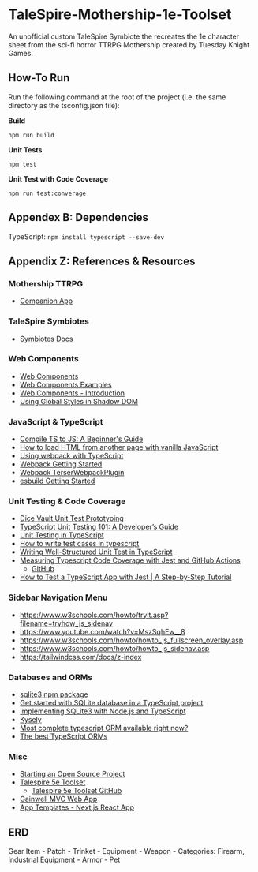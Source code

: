 # TaleSpire-Mothership-1e-Toolset

An unofficial custom TaleSpire Symbiote the recreates the 1e character sheet from the sci-fi horror TTRPG Mothership created by Tuesday Knight Games.

## How-To Run

Run the following command at the root of the project (i.e. the same directory as the tsconfig.json file):

**Build**

`npm run build`

**Unit Tests**

`npm test`

**Unit Test with Code Coverage**

`npm run test:converage`

## Appendex B: Dependencies

TypeScript: `npm install typescript --save-dev`

## Appendix Z: References & Resources

### Mothership TTRPG

-   [Companion App](https://mothershipcompanion.com/)

### TaleSpire Symbiotes

-   [Symbiotes Docs](https://symbiote-docs.talespire.com/)

### Web Components

-   [Web Components](https://developer.mozilla.org/en-US/docs/Web/API/Web_components)
-   [Web Components Examples](https://github.com/mdn/web-components-examples/tree/main)
-   [Web Components - Introduction](https://www.webcomponents.org/introduction)
-   [Using Global Styles in Shadow DOM](<https://eisenbergeffect.medium.com/using-global-styles-in-shadow-dom-5b80e802e89d#:~:text=Adding%20Global%20Styles%20to%20Declarative%20Shadow%20DOM%20(DSD)&text=The%20adopt%2Dglobal%2Dstyles%20element,once%20the%20work%20is%20done.>)

### JavaScript & TypeScript

-   [Compile TS to JS: A Beginner's Guide](https://daily.dev/blog/compile-ts-to-js-a-beginners-guide)
-   [How to load HTML from another page with vanilla JavaScript](https://gomakethings.com/how-to-load-html-from-another-page-with-vanilla-javascript/)
-   [Using webpack with TypeScript](https://blog.logrocket.com/using-webpack-typescript/)
-   [Webpack Getting Started](https://webpack.js.org/guides/getting-started/)
-   [Webpack TerserWebpackPlugin](https://webpack.js.org/plugins/terser-webpack-plugin/)
-   [esbuild Getting Started](https://esbuild.github.io/getting-started/)

### Unit Testing & Code Coverage

-   [Dice Vault Unit Test Prototyping](https://github.com/JasonCostanza/Dice-Vault/compare/main...kbarnett/unit-tests-prototype)
-   [TypeScript Unit Testing 101: A Developer’s Guide](https://www.testim.io/blog/typescript-unit-testing-101/)
-   [Unit Testing in TypeScript](https://refraction.dev/blog/unit-testing-in-typescript)
-   [How to write test cases in typescript](https://medium.com/design-bootcamp/how-to-write-test-cases-in-typescript-fa7a263b7833)
-   [Writing Well-Structured Unit Test in TypeScript](https://dev.to/arifintahu/writing-well-structured-unit-test-in-typescript-2hal)
-   [Measuring Typescript Code Coverage with Jest and GitHub Actions](https://about.codecov.io/blog/measuring-typescript-code-coverage-with-jest-and-github-actions/)
    -   [GitHub](https://github.com/amacgregor/codecov-jest-github-actions/blob/main/jest.config.ts)
-   [How to Test a TypeScript App with Jest | A Step-by-Step Tutorial](https://www.meticulous.ai/blog/jest-typescript)

### Sidebar Navigation Menu

-   https://www.w3schools.com/howto/tryit.asp?filename=tryhow_js_sidenav
-   https://www.youtube.com/watch?v=MszSqhEw__8
-   https://www.w3schools.com/howto/howto_js_fullscreen_overlay.asp
-   https://www.w3schools.com/howto/howto_js_sidenav.asp
-   https://tailwindcss.com/docs/z-index

### Databases and ORMs

-   [sqlite3 npm package](https://www.npmjs.com/package/sqlite3?activeTab=readme)
-   [Get started with SQLite database in a TypeScript project](https://www.octans-solutions.fr/en/articles/sqlite-typescript)
-   [Implementing SQLite3 with Node.js and TypeScript](https://koraytug.hashnode.dev/implementing-sqlite3-with-nodejs-and-typescript)
-   [Kysely](https://kysely.dev/)
-   [Most complete typescript ORM available right now?](https://www.reddit.com/r/node/comments/1627z0m/most_complete_typescript_orm_available_right_now/)
-   [The best TypeScript ORMs](https://blog.logrocket.com/best-typescript-orms/)

### Misc

-   [Starting an Open Source Project](https://opensource.guide/starting-a-project/)
-   [Talespire 5e Toolset](https://mod.io/g/talespire/m/talespire-5e-toolset#description)
    -   [Talespire 5e Toolset GitHub](https://github.com/Roger4325/TaleSpire-VTT)
-   [Gainwell MVC Web App](https://dev.azure.com/stanfieldsystems/Gainwell%20AFL-PA/_git/Gainwell%20AFL-PA?version=GBmain&path=/Gainwell.MediCal.AFLPA/Gainwell.MediCal.AFLPA.Presentation.MvcWebApp)
-   [App Templates - Next.js React App](https://dev.azure.com/stanfieldsystems/SSI%20Application%20Templates/_git/SSI%20Application%20Templates?version=GBmain&path=/react/src/NextJsWebApp)


## ERD

Gear Item
    - Patch
    - Trinket
    - Equipment
    - Weapon
        - Categories: Firearm, Industrial Equipment
    - Armor
    - Pet